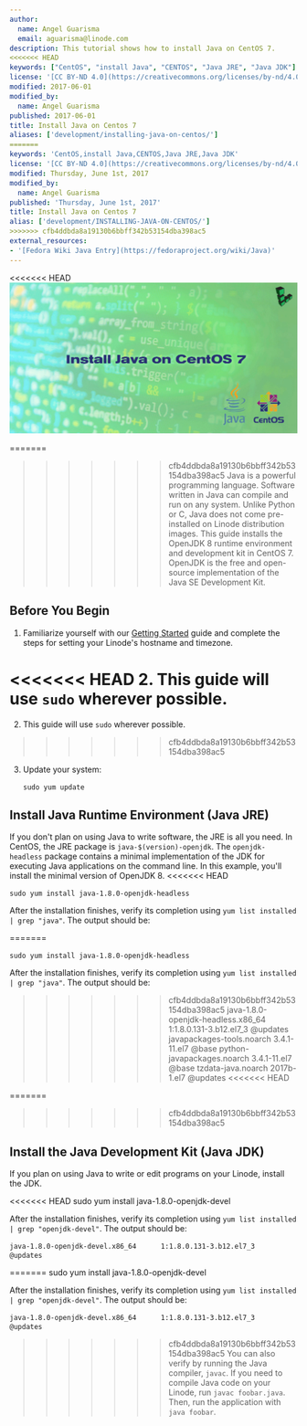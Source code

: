 ```yaml
---
author:
  name: Angel Guarisma
  email: aguarisma@linode.com
description: This tutorial shows how to install Java on CentOS 7.
<<<<<<< HEAD
keywords: ["CentOS", "install Java", "CENTOS", "Java JRE", "Java JDK"]
license: '[CC BY-ND 4.0](https://creativecommons.org/licenses/by-nd/4.0)'
modified: 2017-06-01
modified_by:
  name: Angel Guarisma
published: 2017-06-01
title: Install Java on Centos 7
aliases: ['development/installing-java-on-centos/']
=======
keywords: 'CentOS,install Java,CENTOS,Java JRE,Java JDK'
license: '[CC BY-ND 4.0](https://creativecommons.org/licenses/by-nd/4.0)'
modified: Thursday, June 1st, 2017
modified_by:
  name: Angel Guarisma
published: 'Thursday, June 1st, 2017'
title: Install Java on Centos 7
alias: ['development/INSTALLING-JAVA-ON-CENTOS/']
>>>>>>> cfb4ddbda8a19130b6bbff342b53154dba398ac5
external_resources:
- '[Fedora Wiki Java Entry](https://fedoraproject.org/wiki/Java)'
---
```


<<<<<<< HEAD
![Install Java on CentOS 7](/docs/assets/install-java-on-centos-7-title-graphic.jpg "Install Java on CentOS 7")

=======
>>>>>>> cfb4ddbda8a19130b6bbff342b53154dba398ac5
Java is a powerful programming language. Software written in Java can compile and run on any system. Unlike Python or C, Java does not come pre-installed on Linode distribution images. This guide installs the OpenJDK 8 runtime environment and development kit in CentOS 7. OpenJDK is the free and open-source implementation of the Java SE Development Kit.

## Before You Begin

1.  Familiarize yourself with our [Getting Started](/docs/getting-started) guide and complete the steps for setting your Linode's hostname and timezone.

<<<<<<< HEAD
2.  This guide will use `sudo` wherever possible.
=======
2.  This guide will use `sudo` wherever possible. 
>>>>>>> cfb4ddbda8a19130b6bbff342b53154dba398ac5

3.  Update your system:

		sudo yum update

## Install Java Runtime Environment (Java JRE)

If you don't plan on using Java to write software, the JRE is all you need. In CentOS, the JRE package is `java-$(version)-openjdk`. The `openjdk-headless` package contains a minimal implementation of the JDK for executing Java applications on the command line. In this example, you'll install the minimal version of OpenJDK 8.
<<<<<<< HEAD

	sudo yum install java-1.8.0-openjdk-headless

After the installation finishes, verify its completion using `yum list installed | grep "java"`. The output should be:

=======
	
	sudo yum install java-1.8.0-openjdk-headless
	
After the installation finishes, verify its completion using `yum list installed | grep "java"`. The output should be:
	
>>>>>>> cfb4ddbda8a19130b6bbff342b53154dba398ac5
    java-1.8.0-openjdk-headless.x86_64   1:1.8.0.131-3.b12.el7_3           @updates
    javapackages-tools.noarch            3.4.1-11.el7                      @base
    python-javapackages.noarch           3.4.1-11.el7                      @base
    tzdata-java.noarch                   2017b-1.el7                       @updates
<<<<<<< HEAD

=======
	
>>>>>>> cfb4ddbda8a19130b6bbff342b53154dba398ac5
## Install the Java Development Kit (Java JDK)

If you plan on using Java to write or edit programs on your Linode, install the JDK.

<<<<<<< HEAD
    sudo yum install java-1.8.0-openjdk-devel

After the installation finishes, verify its completion using `yum list installed | grep "openjdk-devel"`. The output should be:

    java-1.8.0-openjdk-devel.x86_64      1:1.8.0.131-3.b12.el7_3           @updates

=======
	sudo yum install java-1.8.0-openjdk-devel

After the installation finishes, verify its completion using `yum list installed | grep "openjdk-devel"`. The output should be: 
	
	java-1.8.0-openjdk-devel.x86_64      1:1.8.0.131-3.b12.el7_3           @updates
	
>>>>>>> cfb4ddbda8a19130b6bbff342b53154dba398ac5
You can also verify by running the Java compiler, `javac`. If you need to compile Java code on your Linode, run `javac foobar.java`. Then, run the application with `java foobar`.
